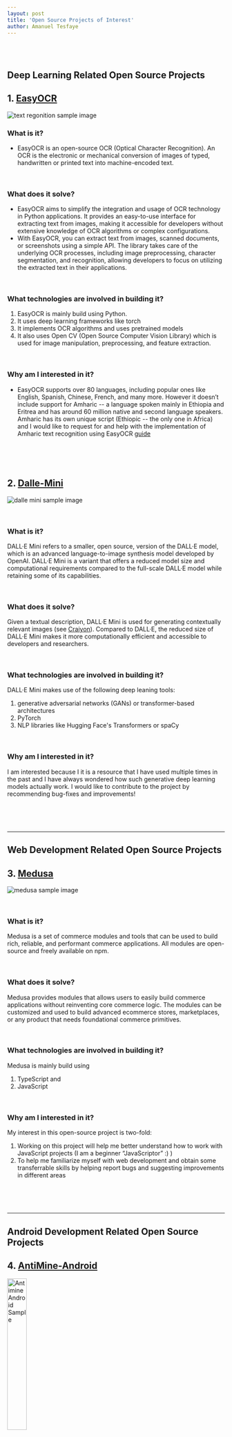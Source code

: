 ```yaml
---
layout: post
title: 'Open Source Projects of Interest'
author: Amanuel Tesfaye
---
```


<br><br>

## Deep Learning Related Open Source Projects

## 1. [EasyOCR](https://github.com/JaidedAI/EasyOCR)

![text regonition sample image](../../assets/images/open-source-projects/text-recognition-sample.jpg) <br>

### What is it?

* EasyOCR is an open-source OCR (Optical Character Recognition). An OCR is the electronic or mechanical conversion of images of typed, handwritten or printed text into machine-encoded text. 

<br>

### What does it solve?

* EasyOCR aims to simplify the integration and usage of OCR technology in Python applications. It provides an easy-to-use interface for extracting text from images, making it accessible for developers without extensive knowledge of OCR algorithms or complex configurations.
* With EasyOCR, you can extract text from images, scanned documents, or screenshots using a simple API. The library takes care of the underlying OCR processes, including image preprocessing, character segmentation, and recognition, allowing developers to focus on utilizing the extracted text in their applications. 

<br>

### What technologies are involved in building it?

1. EasyOCR is mainly build using Python.
2. It uses deep learning frameworks like torch
3. It implements OCR algorithms and uses pretrained models
4. It also uses Open CV (Open Source Computer Vision Library) which is used for image manipulation, preprocessing, and feature extraction. 

<br>

### Why am I interested in it?
	
* EasyOCR supports over 80 languages, including popular ones like English, Spanish, Chinese, French, and many more. However it doesn’t include support for Amharic -- a language spoken mainly in Ethiopia and Eritrea and has around 60 million native and second language speakers. Amharic has its own unique script (Ethiopic -- the only one in Africa)  and I would like to request for and help with the implementation of Amharic text recognition using EasyOCR [guide](https://github.com/JaidedAI/EasyOCR#guideline-for-new-language-request) 

<br><br><br>




## 2. [Dalle-Mini]( https://github.com/borisdayma/dalle-mini) 

![dalle mini sample image ](../../assets/images/open-source-projects/dalle-mini-sample.png) 

<br>

### What is it?

DALL·E Mini refers to a smaller, open source, version of the DALL·E model, which is an advanced language-to-image synthesis model developed by OpenAI. DALL·E Mini is a variant that offers a reduced model size and computational requirements compared to the full-scale DALL·E model while retaining some of its capabilities. 

<br>


### What does it solve? 

Given a textual description, DALL·E Mini is used for generating contextually relevant images (see [Craiyon]( https://www.craiyon.com/)). Compared to DALL·E, the reduced size of DALL·E Mini makes it more computationally efficient and accessible to developers and researchers. 

<br>


### What technologies are involved in building it?

DALL·E Mini makes use of the following deep leaning tools:

1. generative adversarial networks (GANs) or transformer-based architectures
2. PyTorch
3. NLP libraries like Hugging Face's Transformers or spaCy 

<br>

### Why am I interested in it?

I am interested because I it is a resource that I have used multiple times in the past and I have always wondered how such generative deep learning models actually work. I would like to contribute to the project by recommending bug-fixes and improvements! 


<br><br><br>


******************************************************************************************************************



## Web Development Related Open Source Projects

## 3. [Medusa]( https://github.com/medusajs/medusa) 

![medusa sample image ](../../assets/images/open-source-projects/medusa-sample.webp) 

<br>

### What is it? 

Medusa is a set of commerce modules and tools that can be used to build rich, reliable, and performant commerce applications. All modules are open-source and freely available on npm. 

<br>

### What does it solve? 

Medusa provides modules that allows users to easily build commerce applications without reinventing core commerce logic. The modules can be customized and used to build advanced ecommerce stores, marketplaces, or any product that needs foundational commerce primitives. 

<br>

### What technologies are involved in building it?

Medusa is mainly build using 

1. TypeScript and 
2. JavaScript 

<br>

### Why am I interested in it?

My interest in this open-source project is two-fold:

1.	Working on this project will help me better understand how to work with JavaScript projects (I am a beginner “JavaScriptor” :) )
2.	 To help me familiarize myself with web development and obtain some transferrable skills by helping report bugs and suggesting improvements in different areas 

<br><br><br>



******************************************************************************************************************

## Android Development Related Open Source Projects

## 4. [AntiMine-Android]( https://github.com/lucasnlm/antimine-android) 

<img src="../../assets/images/open-source-projects/antimine-sample.webp" alt="Antimine Android Sample" style="width: 30%;"> 

<br>

### What is it?

Antimine is a minesweeper-like puzzle game. The objective is to flag the spaces with mines to make the field a safer place without exploding any of them. You win the game when you've flagged every mine in the minefield. But be careful not to trigger one! 

<br>

### What does it solve? 

Gives easy access to the world-renowned puzzle game through an beautifully designed android app! 

<br>


### What technologies are involved in building it?

Main programming languages used are 

1. Kotlin (~90%)
2. A dash of C++

<br>

### Why am I interested in it?
	
By contributing to this app, I hope to improve two of the skills I learned from my classes during my study abroad semester at AIT-Budapest
1. Android Application Development using Kotlin and 
2. UI/UX skills (it has a very clean design I really like) 

<br>



## 5. [Signal-Android]( https://github.com/signalapp/Signal-Android) 

![signal-android sample image ](../../assets/images/open-source-projects/signal-sample.jpg) 

<br>

#### What is it?

Signal is a secure messaging app for Android (and other platforms) that prioritizes privacy and end-to-end encryption. 

<br>

### What does it solve? 

Signal is known for its strong security measures and commitment to protecting user data. 

<br>

### What technologies are involved in building it?

Signal uses the following tools:

1. Java - used for building the app itself
2. Android SDK - provides a set of tools, libraries, and APIs specific to Android app development
3. WebRTC (Web Real-Time Communication) – facilitating encrypted audio and video transmission
4. Signal Protocol - protocol for ensuring end-to-end encryption for secure messaging and calls 
5. Firebase - used for providing features like push notification

<br>

### Why am I interested in it?

I would like to contribute to the signal app because I want to learn more about

* end-to-end encryption 
* firebase integration 

both of which will come in handy if I want to create an android app that stores and sends information over the internet.

<br><br>


******************************************************************************************************************

### Other Open Source Projects of Interest:- [Lawnchair-2]( https://github.com/LawnchairLauncher/lawnchair) 


